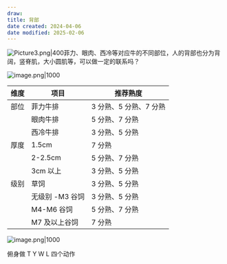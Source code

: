 ```yaml
---
draw:
title: 背部
date created: 2024-04-06
date modified: 2025-02-06
---
```


![Picture3.png|400](https://imagehosting4picgo.oss-cn-beijing.aliyuncs.com/imagehosting/Picture3.png?x-oss-process=image/resize,l_400)菲力、眼肉、西冷等对应牛的不同部位，人的背部也分为背阔，竖脊肌，大小圆肌等，可以做一定的联系吗？

<!-- more -->

![image.png|1000](https://imagehosting4picgo.oss-cn-beijing.aliyuncs.com/imagehosting/20240406162942.png)

|维度|项目|推荐熟度|
|---|---|---|
|部位|菲力牛排|3 分熟、5 分熟、7 分熟|
||眼肉牛排|5 分熟、7 分熟|
||西冷牛排|3 分熟、5 分熟|
|厚度|1.5cm|7 分熟|
||2-2.5cm|5 分熟、7 分熟|
||3cm 以上|3 分熟、5 分熟|
|级别|草饲|3 分熟、5 分熟|
||无级别 -M3 谷饲|3 分熟、5 分熟|
||M4-M6 谷饲|5 分熟、7 分熟|
||M7 及以上谷饲|7 分熟|

![image.png|1000](https://imagehosting4picgo.oss-cn-beijing.aliyuncs.com/imagehosting/20240406170532.png?x-oss-process=image/resize,l_1000)

俯身做 T Y W L 四个动作
